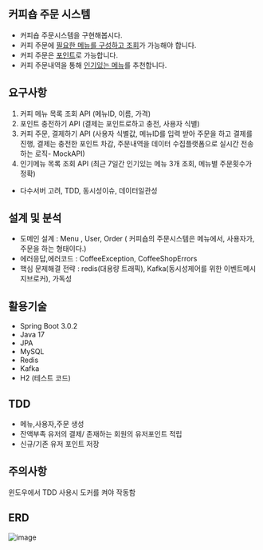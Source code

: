 ## 커피숍 주문 시스템
- 커피숍 주문시스템을 구현해봅시다.
- 커피 주문에 <ins>필요한 메뉴를 구성하고 조회</ins>가 가능해야 합니다.
- 커피 주문은 <ins>포인트</ins>로 가능합니다.
- 커피 주문내역을 통해 <ins>인기있는 메뉴</ins>를 추천합니다.

## 요구사항
1) 커피 메뉴 목록 조회 API (메뉴ID, 이름, 가격)
2) 포인트 충전하기 API (결제는 포인트로하고 충전, 사용자 식별)
3) 커피 주문, 결제하기 API (사용자 식별값, 메뉴ID를 입력 받아 주문을 하고 결제를 진행, 결제는 충전한 포인트 차감, 주문내역을 데이터 수집플랫폼으로 실시간 전송하는 로직- MockAPI)  
4) 인기메뉴 목록 조회 API (최근 7일간 인기있는 메뉴 3개 조회, 메뉴별 주문횟수가 정확)
- 다수서버 고려, TDD, 동시성이슈, 데이터일관성 

## 설계 및 분석
- 도메인 설계 : Menu , User, Order ( 커피숍의 주문시스템은 메뉴에서, 사용자가, 주문을 하는 형태이다.)
- 에러응답,에러코드 : CoffeeException, CoffeeShopErrors
- 핵심 문제해결 전략 : redis(대용량 트래픽), Kafka(동시성제어를 위한 이벤트메시지브로커), 가독성

## 활용기술
- Spring Boot 3.0.2
- Java 17
- JPA
- MySQL
- Redis
- Kafka
- H2 (테스트 코드)

## TDD
- 메뉴,사용자,주문 생성 
- 잔액부족 유저의 결제/ 존재하는 회원의 유저포인트 적립
- 신규/기존 유저 포인트 저장

## 주의사항
윈도우에서 TDD 사용시 도커를 켜야 작동함

 
## ERD
![image](https://github.com/MyoungSoo7/coffee-shop-clone/assets/13523622/55fd2681-1263-4a56-aada-8f37e97548f0)
